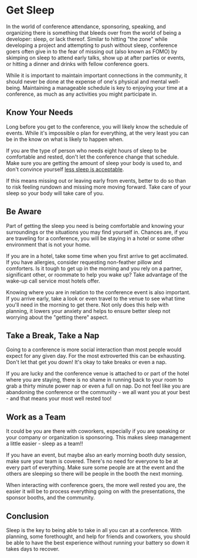 # Get Sleep

In the world of conference attendance, sponsoring, speaking, and organizing there is something that bleeds over from the world of being a developer: sleep, or lack thereof. Similar to hitting "the zone" while developing a project and attempting to push without sleep, conference goers often give in to the fear of missing out (also known as FOMO) by skimping on sleep to attend early talks, show up at after parties or events, or hitting a dinner and drinks with fellow conference goers.

While it is important to maintain important connections in the community, it should never be done at the expense of one's physical and mental well-being. Maintaining a manageable schedule is key to enjoying your time at a conference, as much as any activities you might participate in.

## Know Your Needs
Long before you get to the conference, you will likely know the schedule of events. While it's impossible o plan for everything, at the very least you can be in the know on what is likely to happen when.

If you are the type of person who needs eight hours of sleep to be comfortable and rested, don't let the conference change that schedule. Make sure you are getting the amount of sleep your body is used to, and don't convince yourself [less sleep is acceptable](https://www.bbc.com/news/health-47937405).

If this means missing out or leaving early from events, better to do so than to risk feeling rundown and missing more moving forward. Take care of your sleep so your body will take care of you.

## Be Aware
Part of getting the sleep you need is being comfortable and knowing your surroundings or the situations you may find yourself in. Chances are, if you are traveling for a conference, you will be staying in a hotel or some other environment that is not your home.

If you are in a hotel, take some time when you first arrive to get acclimated. If you have allergies, consider requesting non-feather pillow and comforters. Is it tough to get up in the morning and you rely on a partner, significant other, or roommate to help you wake up? Take advantage of the wake-up call service most hotels offer.

Knowing where you are in relation to the conference event is also important. If you arrive early, take a look or even travel to the venue to see what time you'll need in the morning to get there. Not only does this help with planning, it lowers your anxiety and helps to ensure better sleep not worrying about the "getting there" aspect.

## Take a Break, Take a Nap
Going to a conference is more social interaction than most people would expect for any given day. For the most extroverted this can be exhausting. Don't let that get you down! It's okay to take breaks or even a nap.

If you are lucky and the conference venue is attached to or part of the hotel where you are staying, there is no shame in running back to your room to grab a thirty minute power nap or even a full on nap. Do not feel like you are abandoning the conference or the community - we all want you at your best - and that means your most well rested too!

## Work as a Team
It could be you are there with coworkers, especially if you are speaking or your company or organization is sponsoring. This makes sleep management a little easier - sleep as a team!!

If you have an event, but maybe also an early morning booth duty session, make sure your team is covered. There's no need for everyone to be at every part of everything. Make sure some people are at the event and the others are sleeping so there will be people in the booth the next morning.

When interacting with conference goers, the more well rested you are, the easier it will be to process everything going on with the presentations, the sponsor booths, and the community.

## Conclusion
Sleep is the key to being able to take in all you can at a conference. With planning, some forethought, and help for friends and coworkers, you should be able to have the best experience without running your battery so down it takes days to recover.
